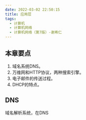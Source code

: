 ```yaml
---
date: 2022-03-02 22:50:15
title: 应用层
tags:
  - 计算机
  - 计算机网络
  - 计算机网络（第7版）-谢希仁
---
```


## 本章要点

1. 域名系统DNS。
2. 万维网和HTTP协议，两种搜索引擎。
3. 电子邮件的传送过程。
4. DHCP的特点。

## DNS

域名解析系统，在DNS